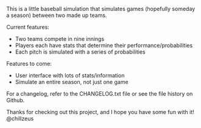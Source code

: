 This is a little baseball simulation that simulates games (hopefully someday a season) between two made up teams.

Current features:
- Two teams compete in nine innings
- Players each have stats that determine their performance/probabilities
- Each pitch is simulated with a series of probabilities

Features to come:
- User interface with lots of stats/information
- Simulate an entire season, not just one game

For a changelog, refer to the CHANGELOG.txt file or see the file history on Github. 

Thanks for checking out this project, and I hope you have some fun with it! @chillzeus